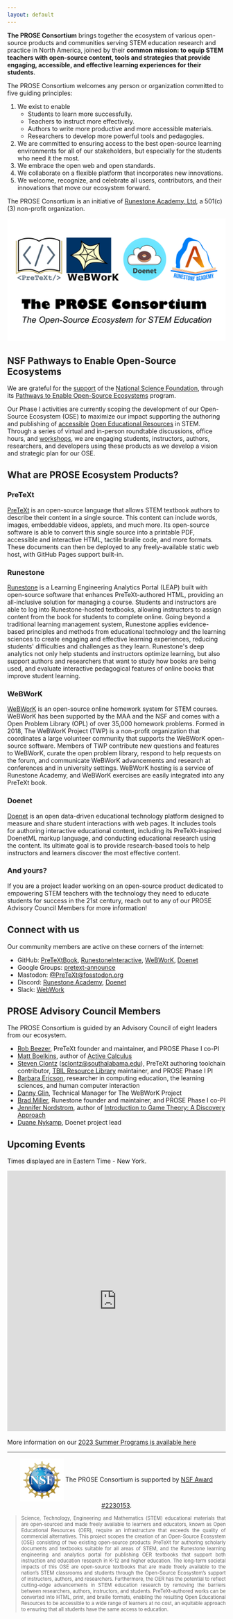 ```yaml
---
layout: default
---
```


**The PROSE Consortium** brings together the ecosystem of various open-source products and communities serving STEM education research and practice in North America, joined by their **common mission: to equip STEM teachers with open-source content, tools and strategies that provide engaging, accessible, and effective learning experiences for their students**.

The PROSE Consortium welcomes any person or organization committed to five guiding principles:

1. We exist to enable
    - Students to learn more successfully.
    - Teachers to instruct more effectively.
    - Authors to write more productive and more accessible materials.
    - Researchers to develop more powerful tools and pedagogies.
2. We are committed to ensuring access to the best open-source learning environments for all of our stakeholders, but especially for the students who need it the most.
3. We embrace the open web and open standards.
4. We collaborate on a flexible platform that incorporates new innovations.
5. We welcome, recognize, and celebrate all users, contributors, and their innovations that move our ecosystem forward.

The PROSE Consortium is an initiative of
[Runestone Academy, Ltd](https://landing.runestone.academy/about-us.html), a 501(c)(3) non-profit organization.

![PROSE Consortium logo](./prose-consortium.png)

## NSF Pathways to Enable Open-Source Ecosystems

We are grateful for the [support](https://www.nsf.gov/awardsearch/showAward?AWD_ID=2230153) of the [National
Science Foundation](https://nsf.gov), through its
[Pathways to Enable Open-Source Ecosystems](https://new.nsf.gov/funding/opportunities/pathways-enable-open-source-ecosystems-pose) program.

Our Phase I activities are currently scoping the development of our Open-Source Ecosystem (OSE) to maximize our impact supporting the authoring and publishing of [accessible](https://en.wikipedia.org/wiki/Accessibility)
[Open Educational Resources](https://en.wikipedia.org/wiki/Open_educational_resources) in STEM. Through a series of
virtual and in-person roundtable discussions, office hours, and [workshops](./workshop.html), we are engaging students, instructors, authors, researchers, and developers using these products as we develop a vision and strategic plan for our OSE.

## What are PROSE Ecosystem Products?

### PreTeXt

[PreTeXt](https://pretextbook.org) is an open-source language that allows STEM textbook authors to describe their content
in a single source. This content can include words, images, embeddable videos, applets,
and much more. Its open-source software is able to convert this single source into a printable PDF,
accessible and interactive HTML, tactile braille code, and more formats. These documents can then
be deployed to any freely-available static web host, with GitHub Pages support built-in.

### Runestone

[Runestone](https://runestone.academy) is a Learning Engineering Analytics Portal (LEAP) built with open-source software
that enhances PreTeXt-authored HTML, providing an all-inclusive solution for managing a course.
Students and instructors are able to log into Runestone-hosted textbooks, allowing instructors to
assign content from the book for students to complete online. Going beyond a traditional learning management system, Runestone 
applies evidence-based principles and methods from educational technology and the learning sciences to create engaging and 
effective learning experiences, reducing students' difficulties and challenges as they learn.
Runestone's deep analytics not only help students and instructors optimize learning, but also support
authors and researchers that want to study how books are being used, and evaluate interactive pedagogical features
of online books that improve student learning.

### WeBWorK

[WeBWorK](https://openwebwork.org/) is an open-source online homework system for STEM courses. WeBWorK has been supported by the MAA and the NSF and comes with a Open Problem Library (OPL) of over 35,000 homework problems. Formed in 2018, The WeBWorK Project (TWP) is a non-profit organization that coordinates a large volunteer community that supports the WeBWorK open-source software. Members of TWP contribute new questions and features to WeBWorK, curate the open problem library, respond to help requests on the forum, and communicate WeBWorK advancements and research at conferences and in university settings.
WeBWorK hosting is a service of Runestone Academy, and WeBWorK exercises are easily integrated into any PreTeXt book.

### Doenet

[Doenet](https://www.doenet.org/) is an open data-driven educational technology platform designed to measure and share student interactions with web pages. It includes tools for authoring interactive educational content,
including its PreTeXt-inspired DoenetML markup language,
and conducting educational research using the content. Its ultimate goal is to provide research-based tools to help instructors and learners discover the most effective content.

### And yours?

If you are a project leader working on an open-source product
dedicated to empowering STEM teachers with the technology they
need to educate students for success in the 21st century,
reach out to any of our PROSE Advisory Council Members for
more information!

## Connect with us

Our community members are active on these corners of the internet:

- GitHub: [PreTeXtBook](https://github.com/PreTeXtBook), [RunestoneInteractive](https://github.com/RunestoneInteractive), [WeBWorK](https://github.com/openwebwork), [Doenet](https://github.com/Doenet)
- Google Groups: [pretext-announce](https://groups.google.com/g/pretext-announce)
- Mastodon: <a href="https://fosstodon.org/@PreTeXt" rel="me">@PreTeXt@fosstodon.org</a>
- Discord: [Runestone Academy](https://discord.gg/f3Qmbk9P3U), [Doenet](https://discord.gg/PUduwtKJ5h)
- Slack: [WebWork](https://join.slack.com/t/thewebworkproject/shared_invite/zt-22cezu2eq-SIp3JS70B9Rg9EMkUgDOww)

## PROSE Advisory Council Members

The PROSE Consortium is guided by an Advisory Council of eight leaders from our ecosystem.

- [Rob Beezer](https://pretextbook.org), PreTeXt founder and maintainer, and PROSE Phase I co-PI
- [Matt Boelkins](https://faculty.gvsu.edu/boelkinm/), author of [Active Calculus](https://activecalculus.org/)
- [Steven Clontz](https://clontz.org) (<sclontz@southalabama.edu>), PreTeXt authoring toolchain contributor, [TBIL Resource Library](http://library.tbil.org) maintainer, and PROSE Phase I PI
- [Barbara Ericson](https://www.si.umich.edu/people/barbara-ericson), researcher in computing education, the learning sciences, and human computer interaction
- [Danny Glin](https://github.com/dlglin), Technical Manager for The WeBWorK Project
- [Brad Miller](https://runestone.academy), Runestone founder and maintainer, and PROSE Phase I co-PI
- [Jennifer Nordstrom](https://www.linfield.edu/faculty/jfirkins.html), author of [Introduction to Game Theory: A Discovery Approach](https://nordstrommath.com/IntroGameTheory/frontmatter-1.html)
- [Duane Nykamp](https://www-users.cse.umn.edu/~nykamp/), Doenet project lead 

## Upcoming Events

Times displayed are in Eastern Time - New York.

<iframe src="https://calendar.google.com/calendar/embed?height=600&wkst=1&bgcolor=%23ffffff&mode=AGENDA&showNav=1&showCalendars=0&showTitle=0&src=ODhjYmI0NWJhNDdjMDk0Yjk0ZjFkNjg1MjJhMTQxZjQ5NTllZWRlMDFiMDNjYzQ1MzAyNzg0YTE0ODJlY2Y3ZkBncm91cC5jYWxlbmRhci5nb29nbGUuY29t&color=%23F09300&ctz=America%2FNew_York" width="100%" height="600" frameborder="0" scrolling="no"></iframe>

More information on our [2023 Summer Programs is available here](./summer/)

---

<p style="text-align:center"><a href="https://www.nsf.gov"><img src="./nsf.svg" style="width:100px;vertical-align:middle" alt="NSF logo"></a> The PROSE Consortium is supported by <a href="https://www.nsf.gov/awardsearch/showAward?AWD_ID=2230153">NSF Award #2230153</a>.</p>
<blockquote style="font-size:0.8em;text-align:justify">Science, Technology, Engineering and Mathematics (STEM) educational materials that are open-sourced and made freely available to learners and educators, known as Open Educational Resources (OER), require an infrastructure that exceeds the quality of commercial alternatives. This project scopes the creation of an Open-Source Ecosystem (OSE) consisting of two existing open-source products: PreTeXt for authoring scholarly documents and textbooks suitable for all areas of STEM, and the Runestone learning engineering and analytics portal for publishing OER textbooks that support both instruction and education research in K-12 and higher education. The long-term societal impacts of this OSE are open-source textbooks that are made freely available to the nation’s STEM classrooms and students through the Open-Source Ecosystem’s support of instructors, authors, and researchers. Furthermore, the OER has the potential to reflect cutting-edge advancements in STEM education research by removing the barriers between researchers, authors, instructors, and students. PreTeXt-authored works can be converted into HTML, print, and braille formats, enabling the resulting Open Educational Resources to be accessible to a wide range of learners at no cost, an equitable approach to ensuring that all students have the same access to education.</blockquote>
